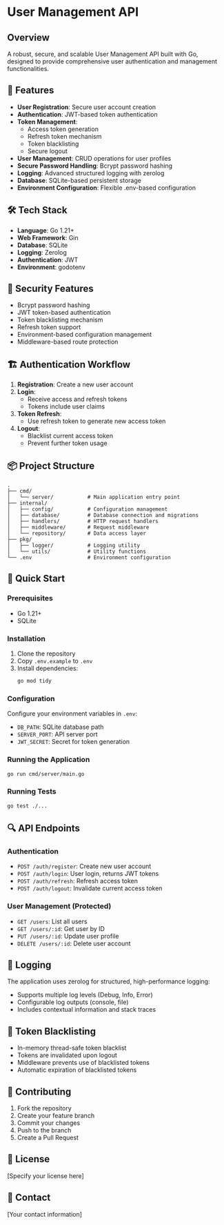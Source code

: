 # User Management API

## Overview
A robust, secure, and scalable User Management API built with Go, designed to provide comprehensive user authentication and management functionalities.

## 🌟 Features
- **User Registration**: Secure user account creation
- **Authentication**: JWT-based token authentication
- **Token Management**:
  - Access token generation
  - Refresh token mechanism
  - Token blacklisting
  - Secure logout
- **User Management**: CRUD operations for user profiles
- **Secure Password Handling**: Bcrypt password hashing
- **Logging**: Advanced structured logging with zerolog
- **Database**: SQLite-based persistent storage
- **Environment Configuration**: Flexible .env-based configuration

## 🛠 Tech Stack
- **Language**: Go 1.21+
- **Web Framework**: Gin
- **Database**: SQLite
- **Logging**: Zerolog
- **Authentication**: JWT
- **Environment**: godotenv

## 🔐 Security Features
- Bcrypt password hashing
- JWT token-based authentication
- Token blacklisting mechanism
- Refresh token support
- Environment-based configuration management
- Middleware-based route protection

## 🏗 Authentication Workflow
1. **Registration**: Create a new user account
2. **Login**: 
   - Receive access and refresh tokens
   - Tokens include user claims
3. **Token Refresh**: 
   - Use refresh token to generate new access token
4. **Logout**:
   - Blacklist current access token
   - Prevent further token usage

## 📦 Project Structure
```
.
├── cmd/
│   └── server/           # Main application entry point
├── internal/
│   ├── config/           # Configuration management
│   ├── database/         # Database connection and migrations
│   ├── handlers/         # HTTP request handlers
│   ├── middleware/       # Request middleware
│   └── repository/       # Data access layer
├── pkg/
│   ├── logger/           # Logging utility
│   └── utils/            # Utility functions
└── .env                  # Environment configuration
```

## 🚀 Quick Start

### Prerequisites
- Go 1.21+
- SQLite

### Installation
1. Clone the repository
2. Copy `.env.example` to `.env`
3. Install dependencies:
   ```bash
   go mod tidy
   ```

### Configuration
Configure your environment variables in `.env`:
- `DB_PATH`: SQLite database path
- `SERVER_PORT`: API server port
- `JWT_SECRET`: Secret for token generation

### Running the Application
```bash
go run cmd/server/main.go
```

### Running Tests
```bash
go test ./...
```

## 🔍 API Endpoints

### Authentication
- `POST /auth/register`: Create new user account
- `POST /auth/login`: User login, returns JWT tokens
- `POST /auth/refresh`: Refresh access token
- `POST /auth/logout`: Invalidate current access token

### User Management (Protected)
- `GET /users`: List all users
- `GET /users/:id`: Get user by ID
- `PUT /users/:id`: Update user profile
- `DELETE /users/:id`: Delete user account

## 📝 Logging
The application uses zerolog for structured, high-performance logging:
- Supports multiple log levels (Debug, Info, Error)
- Configurable log outputs (console, file)
- Includes contextual information and stack traces

## 🔧 Token Blacklisting
- In-memory thread-safe token blacklist
- Tokens are invalidated upon logout
- Middleware prevents use of blacklisted tokens
- Automatic expiration of blacklisted tokens

## 🤝 Contributing
1. Fork the repository
2. Create your feature branch
3. Commit your changes
4. Push to the branch
5. Create a Pull Request

## 📄 License
[Specify your license here]

## 💬 Contact
[Your contact information]